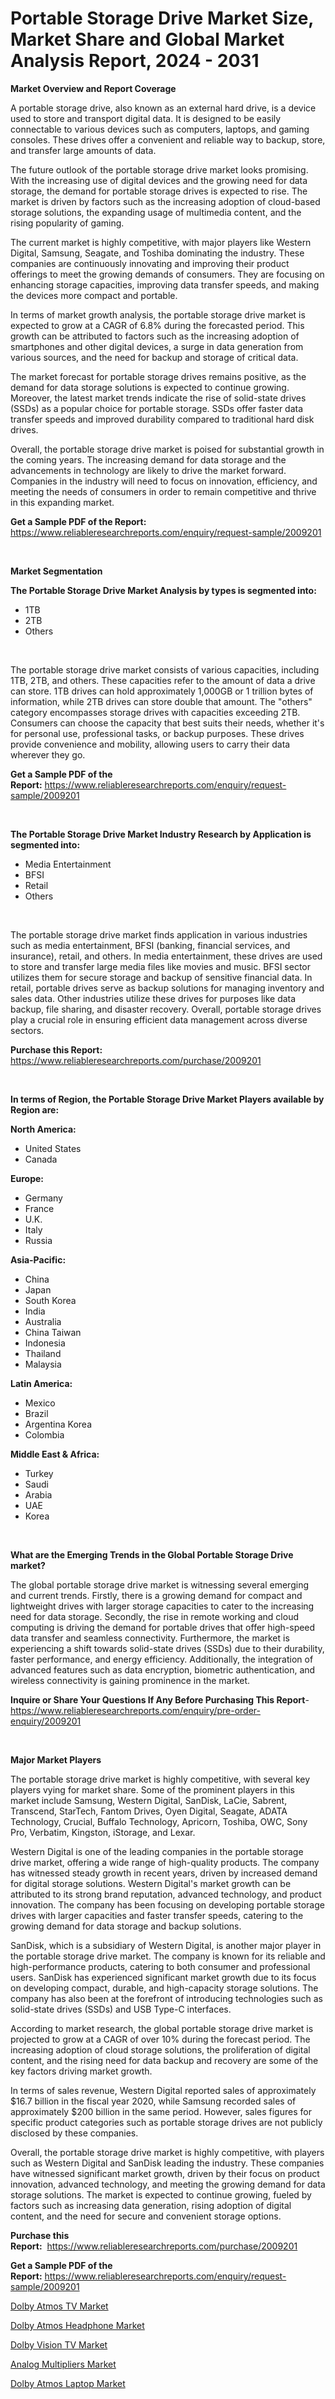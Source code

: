 <p><h1>Portable Storage Drive Market Size, Market Share and Global Market Analysis Report, 2024 - 2031</h1></p><p><strong>Market Overview and Report Coverage</strong></p>
<p><p>A portable storage drive, also known as an external hard drive, is a device used to store and transport digital data. It is designed to be easily connectable to various devices such as computers, laptops, and gaming consoles. These drives offer a convenient and reliable way to backup, store, and transfer large amounts of data.</p><p>The future outlook of the portable storage drive market looks promising. With the increasing use of digital devices and the growing need for data storage, the demand for portable storage drives is expected to rise. The market is driven by factors such as the increasing adoption of cloud-based storage solutions, the expanding usage of multimedia content, and the rising popularity of gaming.</p><p>The current market is highly competitive, with major players like Western Digital, Samsung, Seagate, and Toshiba dominating the industry. These companies are continuously innovating and improving their product offerings to meet the growing demands of consumers. They are focusing on enhancing storage capacities, improving data transfer speeds, and making the devices more compact and portable.</p><p>In terms of market growth analysis, the portable storage drive market is expected to grow at a CAGR of 6.8% during the forecasted period. This growth can be attributed to factors such as the increasing adoption of smartphones and other digital devices, a surge in data generation from various sources, and the need for backup and storage of critical data.</p><p>The market forecast for portable storage drives remains positive, as the demand for data storage solutions is expected to continue growing. Moreover, the latest market trends indicate the rise of solid-state drives (SSDs) as a popular choice for portable storage. SSDs offer faster data transfer speeds and improved durability compared to traditional hard disk drives.</p><p>Overall, the portable storage drive market is poised for substantial growth in the coming years. The increasing demand for data storage and the advancements in technology are likely to drive the market forward. Companies in the industry will need to focus on innovation, efficiency, and meeting the needs of consumers in order to remain competitive and thrive in this expanding market.</p></p>
<p><strong>Get a Sample PDF of the Report:</strong> <a href="https://www.reliableresearchreports.com/enquiry/request-sample/2009201">https://www.reliableresearchreports.com/enquiry/request-sample/2009201</a></p>
<p>&nbsp;</p>
<p><strong>Market Segmentation</strong></p>
<p><strong>The Portable Storage Drive Market Analysis by types is segmented into:</strong></p>
<p><ul><li>1TB</li><li>2TB</li><li>Others</li></ul></p>
<p>&nbsp;</p>
<p><p>The portable storage drive market consists of various capacities, including 1TB, 2TB, and others. These capacities refer to the amount of data a drive can store. 1TB drives can hold approximately 1,000GB or 1 trillion bytes of information, while 2TB drives can store double that amount. The "others" category encompasses storage drives with capacities exceeding 2TB. Consumers can choose the capacity that best suits their needs, whether it's for personal use, professional tasks, or backup purposes. These drives provide convenience and mobility, allowing users to carry their data wherever they go.</p></p>
<p><strong>Get a Sample PDF of the Report:</strong>&nbsp;<a href="https://www.reliableresearchreports.com/enquiry/request-sample/2009201">https://www.reliableresearchreports.com/enquiry/request-sample/2009201</a></p>
<p>&nbsp;</p>
<p><strong>The Portable Storage Drive Market Industry Research by Application is segmented into:</strong></p>
<p><ul><li>Media Entertainment</li><li>BFSI</li><li>Retail</li><li>Others</li></ul></p>
<p>&nbsp;</p>
<p><p>The portable storage drive market finds application in various industries such as media entertainment, BFSI (banking, financial services, and insurance), retail, and others. In media entertainment, these drives are used to store and transfer large media files like movies and music. BFSI sector utilizes them for secure storage and backup of sensitive financial data. In retail, portable drives serve as backup solutions for managing inventory and sales data. Other industries utilize these drives for purposes like data backup, file sharing, and disaster recovery. Overall, portable storage drives play a crucial role in ensuring efficient data management across diverse sectors.</p></p>
<p><strong>Purchase this Report:</strong>&nbsp; <a href="https://www.reliableresearchreports.com/purchase/2009201">https://www.reliableresearchreports.com/purchase/2009201</a></p>
<p>&nbsp;</p>
<p><strong>In terms of Region, the Portable Storage Drive Market Players available by Region are:</strong></p>
<p>
    <p> <strong> North America: </strong>
        <ul>
            <li>United States</li>
            <li>Canada</li>
        </ul>
        </p> 
    <p> <strong> Europe: </strong>
        <ul>
            <li>Germany</li>
            <li>France</li>
            <li>U.K.</li>
            <li>Italy</li>
            <li>Russia</li>
        </ul>
        </p> 
    <p> <strong> Asia-Pacific: </strong>
        <ul>
            <li>China</li>
            <li>Japan</li>
            <li>South Korea</li>
            <li>India</li>
            <li>Australia</li>
            <li>China Taiwan</li>
            <li>Indonesia</li>
            <li>Thailand</li>
            <li>Malaysia</li>
        </ul>
        </p> 
    <p> <strong> Latin America: </strong>
        <ul>
            <li>Mexico</li>
            <li>Brazil</li>
            <li>Argentina Korea</li>
            <li>Colombia</li>
        </ul>
        </p> 
    <p> <strong> Middle East & Africa: </strong>
        <ul>
            <li>Turkey</li>
            <li>Saudi</li>
            <li>Arabia</li>
            <li>UAE</li>
            <li>Korea</li>
        </ul>
    </p>
    </p>
<p>&nbsp;</p>
<p><strong>What are the Emerging Trends in the Global Portable Storage Drive market?</strong></p>
<p><p>The global portable storage drive market is witnessing several emerging and current trends. Firstly, there is a growing demand for compact and lightweight drives with larger storage capacities to cater to the increasing need for data storage. Secondly, the rise in remote working and cloud computing is driving the demand for portable drives that offer high-speed data transfer and seamless connectivity. Furthermore, the market is experiencing a shift towards solid-state drives (SSDs) due to their durability, faster performance, and energy efficiency. Additionally, the integration of advanced features such as data encryption, biometric authentication, and wireless connectivity is gaining prominence in the market.</p></p>
<p><strong>Inquire or Share Your Questions If Any Before Purchasing This Report</strong>- <a href="https://www.reliableresearchreports.com/enquiry/pre-order-enquiry/2009201">https://www.reliableresearchreports.com/enquiry/pre-order-enquiry/2009201</a></p>
<p>&nbsp;</p>
<p><strong>Major Market Players</strong></p>
<p><p>The portable storage drive market is highly competitive, with several key players vying for market share. Some of the prominent players in this market include Samsung, Western Digital, SanDisk, LaCie, Sabrent, Transcend, StarTech, Fantom Drives, Oyen Digital, Seagate, ADATA Technology, Crucial, Buffalo Technology, Apricorn, Toshiba, OWC, Sony Pro, Verbatim, Kingston, iStorage, and Lexar.</p><p>Western Digital is one of the leading companies in the portable storage drive market, offering a wide range of high-quality products. The company has witnessed steady growth in recent years, driven by increased demand for digital storage solutions. Western Digital's market growth can be attributed to its strong brand reputation, advanced technology, and product innovation. The company has been focusing on developing portable storage drives with larger capacities and faster transfer speeds, catering to the growing demand for data storage and backup solutions.</p><p>SanDisk, which is a subsidiary of Western Digital, is another major player in the portable storage drive market. The company is known for its reliable and high-performance products, catering to both consumer and professional users. SanDisk has experienced significant market growth due to its focus on developing compact, durable, and high-capacity storage solutions. The company has also been at the forefront of introducing technologies such as solid-state drives (SSDs) and USB Type-C interfaces.</p><p>According to market research, the global portable storage drive market is projected to grow at a CAGR of over 10% during the forecast period. The increasing adoption of cloud storage solutions, the proliferation of digital content, and the rising need for data backup and recovery are some of the key factors driving market growth.</p><p>In terms of sales revenue, Western Digital reported sales of approximately $16.7 billion in the fiscal year 2020, while Samsung recorded sales of approximately $200 billion in the same period. However, sales figures for specific product categories such as portable storage drives are not publicly disclosed by these companies.</p><p>Overall, the portable storage drive market is highly competitive, with players such as Western Digital and SanDisk leading the industry. These companies have witnessed significant market growth, driven by their focus on product innovation, advanced technology, and meeting the growing demand for data storage solutions. The market is expected to continue growing, fueled by factors such as increasing data generation, rising adoption of digital content, and the need for secure and convenient storage options.</p></p>
<p><strong>Purchase this Report:</strong>&nbsp;&nbsp;<a href="https://www.reliableresearchreports.com/purchase/2009201">https://www.reliableresearchreports.com/purchase/2009201</a></p>
<p></p>
<p><strong>Get a Sample PDF of the Report:</strong>&nbsp;<a href="https://www.reliableresearchreports.com/enquiry/request-sample/2009201">https://www.reliableresearchreports.com/enquiry/request-sample/2009201</a></p>
<p><p><a href="https://github.com/lylyparadise/Market-Research-Report-List-1/blob/main/dolby-atmos-tv-market.md">Dolby Atmos TV Market</a></p><p><a href="https://github.com/laholand/Market-Research-Report-List-1/blob/main/dolby-atmos-headphone-market.md">Dolby Atmos Headphone Market</a></p><p><a href="https://github.com/bmorecock/Market-Research-Report-List-1/blob/main/dolby-vision-tv-market.md">Dolby Vision TV Market</a></p><p><a href="https://github.com/sougarounis/Market-Research-Report-List-1/blob/main/analog-multipliers-market.md">Analog Multipliers Market</a></p><p><a href="https://github.com/angelajermaine/Market-Research-Report-List-1/blob/main/dolby-atmos-laptop-market.md">Dolby Atmos Laptop Market</a></p></p>